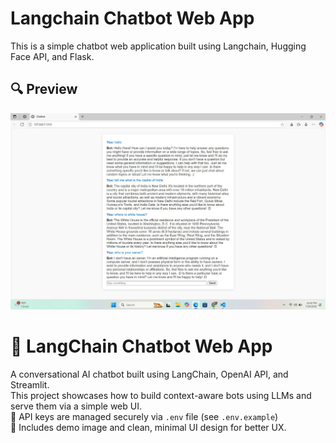 # Langchain Chatbot Web App

This is a simple chatbot web application built using Langchain, Hugging Face API, and Flask.

## 🔍 Preview

![Chatbot Screenshot](chatbot.jpg)

# 💬 LangChain Chatbot Web App

A conversational AI chatbot built using LangChain, OpenAI API, and Streamlit.  
This project showcases how to build context-aware bots using LLMs and serve them via a simple web UI.  
🔐 API keys are managed securely via `.env` file (see `.env.example`)  
📸 Includes demo image and clean, minimal UI design for better UX.

